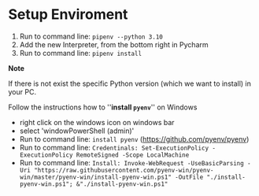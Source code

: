 # Setup Enviroment

1) Run to command line: `pipenv --python 3.10`
2) Add the new Interpreter, from the bottom right in Pycharm
3) Run to command line: `pipenv install`

**Note**

If there is not exist the specific Python version (which we want to install) in your PC.

Follow the instructions how to ''**install `pyenv`**'' on Windows

- right click on the windows icon on windows bar
- select 'windowPowerShell (admin)'
- Run to command line: `install pyenv` (https://github.com/pyenv/pyenv)
- Run to command line: `Credentinals: Set-ExecutionPolicy -ExecutionPolicy RemoteSigned -Scope LocalMachine`
- Run to command line: `Install: Invoke-WebRequest -UseBasicParsing -Uri "https://raw.githubusercontent.com/pyenv-win/pyenv-win/master/pyenv-win/install-pyenv-win.ps1" -OutFile "./install-pyenv-win.ps1"; &"./install-pyenv-win.ps1"`
